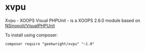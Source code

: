 xvpu
====

Xvpu - XOOPS Visual PHPUnit - is a XOOPS 2.6.0 module based on [NSinopoli/VisualPHPUnit](https://github.com/NSinopoli/VisualPHPUnit/tree/v1.5.6)

To install using composer:

    composer require "geekwright/xvpu" "~1.0"


